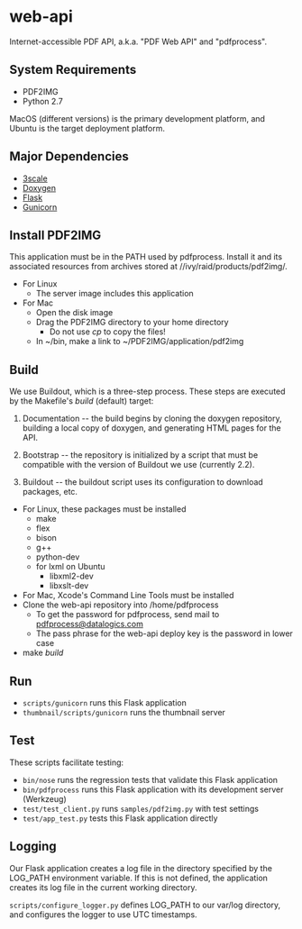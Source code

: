 # web-api

Internet-accessible PDF API, a.k.a. "PDF Web API" and "pdfprocess".

## System Requirements

* PDF2IMG
* Python 2.7

MacOS (different versions) is the primary development platform, and Ubuntu is the target deployment platform.

## Major Dependencies

* [3scale](http://3scale.net)
* [Doxygen](http://www.stack.nl/~dimitri/doxygen/)
* [Flask](http://flask.pocoo.org)
* [Gunicorn](http://gunicorn.org)

## Install PDF2IMG

This application must be in the PATH used by pdfprocess. Install it and its associated resources from archives stored at //ivy/raid/products/pdf2img/.

* For Linux
    * The server image includes this application
* For Mac
    * Open the disk image
    * Drag the PDF2IMG directory to your home directory
        * Do not use _cp_ to copy the files!
    * In ~/bin, make a link to ~/PDF2IMG/application/pdf2img

## Build

We use Buildout, which is a three-step process. These steps are executed by the Makefile's _build_ (default) target:

1. Documentation -- the build begins by cloning the doxygen repository, building a local copy of doxygen, and generating HTML pages for the API.

2. Bootstrap -- the repository is initialized by a script that must be compatible with the version of Buildout we use (currently 2.2).

3. Buildout -- the buildout script uses its configuration to download packages, etc.

* For Linux, these packages must be installed
    * make
    * flex
    * bison
    * g++
    * python-dev
    * for lxml on Ubuntu
        * libxml2-dev
        * libxslt-dev
* For Mac, Xcode's Command Line Tools must be installed
* Clone the web-api repository into /home/pdfprocess
    * To get the password for pdfprocess, send mail to pdfprocess@datalogics.com
    * The pass phrase for the web-api deploy key is the password in lower case
* make _build_

## Run

* `scripts/gunicorn` runs this Flask application
* `thumbnail/scripts/gunicorn` runs the thumbnail server

## Test

These scripts facilitate testing:

* `bin/nose` runs the regression tests that validate this Flask application
* `bin/pdfprocess` runs this Flask application with its development server (Werkzeug)
* `test/test_client.py` runs `samples/pdf2img.py` with test settings
* `test/app_test.py` tests this Flask application directly

## Logging

Our Flask application creates a log file in the directory specified by the LOG_PATH environment variable. If this is not defined, the application creates its log file in the current working directory.

`scripts/configure_logger.py` defines LOG_PATH to our var/log directory, and configures the logger to use UTC timestamps.
